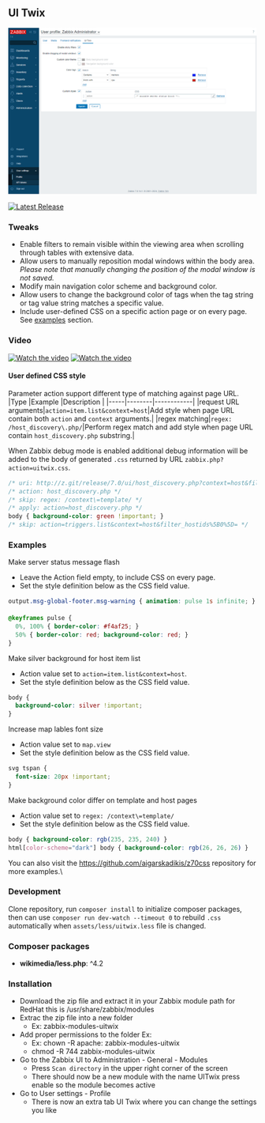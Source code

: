 ## UI Twix

![](doc/user-profile.png)

[![Latest Release](https://img.shields.io/github/v/release/gr8b/zabbix-module-uitwix)](https://github.com/gr8b/zabbix-module-uitwix/releases)

### Tweaks

- Enable filters to remain visible within the viewing area when scrolling through tables with extensive data.
- Allow users to manually reposition modal windows within the body area.\
  _Please note that manually changing the position of the modal window is not saved._
- Modify main navigation color scheme and background color.
- Allow users to change the background color of tags when the tag string or tag value string matches a specific value.
- Include user-defined CSS on a specific action page or on every page. See [examples](#examples) section.


### Video

[![Watch the video](https://img.youtube.com/vi/Sce15yF6aE0/0.jpg)](https://www.youtube.com/watch?v=Sce15yF6aE0)
[![Watch the video](https://img.youtube.com/vi/WfKLvZSd6OM/0.jpg)](https://www.youtube.com/watch?v=WfKLvZSd6OM&t=101s)


#### User defined CSS style

Parameter action support different type of matching against page URL.
|Type |Example |Description |
|-----|--------|------------|
|request URL arguments|`action=item.list&context=host`|Add style when page URL contain both `action` and `context` arguments.|
|regex matching|`regex: /host_discovery\.php/`|Perform regex match and add style when page URL contain `host_discovery.php` substring.|

When Zabbix debug mode is enabled additional debug information will be added to the body of generated `.css` returned by URL `zabbix.php?action=uitwix.css`.

```css
/* uri: http://z.git/release/7.0/ui/host_discovery.php?context=host&filter_hostids%5B%5D=10084 */
/* action: host_discovery.php */
/* skip: regex: /context\=template/ */
/* apply: action=host_discovery.php */
body { background-color: green !important; }
/* skip: action=triggers.list&context=host&filter_hostids%5B0%5D= */
```

### Examples

Make server status message flash
- Leave the Action field empty, to include CSS on every page.
- Set the style definition below as the CSS field value.
```css
output.msg-global-footer.msg-warning { animation: pulse 1s infinite; }

@keyframes pulse {
  0%, 100% { border-color: #f4af25; }
  50% { border-color: red; background-color: red; }
}
```

Make silver background for host item list
- Action value set to `action=item.list&context=host`.
- Set the style definition below as the CSS field value.
```css
body {
  background-color: silver !important;
}
```

Increase map lables font size
- Action value set to `map.view`
- Set the style definition below as the CSS field value.
```css
svg tspan {
  font-size: 20px !important;
}
```

Make background color differ on template and host pages
- Action value set to `regex: /context\=template/`
- Set the style definition below as the CSS field value.
```css
body { background-color: rgb(235, 235, 240) }
html[color-scheme="dark"] body { background-color: rgb(26, 26, 26) }
```

You can also visit the https://github.com/aigarskadikis/z70css repository for more examples.\

### Development

Clone repository, run `composer install` to initialize composer packages, then can use `composer run dev-watch --timeout 0` to rebuild `.css` automatically when `assets/less/uitwix.less` file is changed.

### Composer packages

- **wikimedia/less.php**: ^4.2

### Installation

- Download the zip file and extract it in your Zabbix module path for RedHat this is /usr/share/zabbix/modules
- Extrac the zip file into a new folder
  - Ex: zabbix-modules-uitwix
- Add proper permissions to the folder Ex:
  - Ex: chown -R apache: zabbix-modules-uitwix
  - chmod -R 744 zabbix-modules-uitwix
- Go to the Zabbix UI to Administration - General - Modules
  - Press ```Scan directory``` in the upper right corner of the screen
  - There should now be a new module with the name UITwix press enable so the module becomes active
- Go to User settings - Profile
  - There is now an extra tab UI Twix where you can change the settings you like

